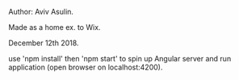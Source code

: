 Author: Aviv Asulin.

Made as a home ex. to Wix.

December 12th 2018.

use 'npm install' then 'npm start' to spin up Angular server and run application (open browser on localhost:4200).
